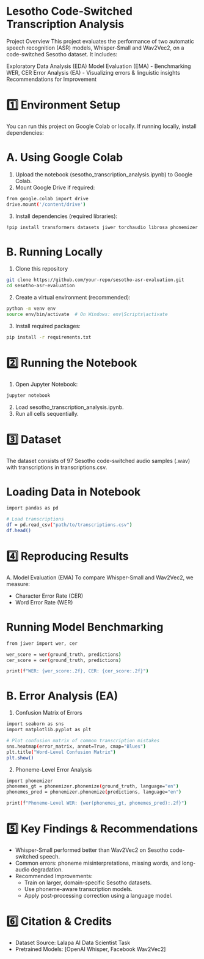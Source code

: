 # Lesotho Code-Switched Transcription Analysis
Project Overview
This project evaluates the performance of two automatic speech recognition (ASR) models, Whisper-Small and Wav2Vec2, on a code-switched Sesotho dataset. It includes:

Exploratory Data Analysis (EDA)
Model Evaluation (EMA) - Benchmarking WER, CER
Error Analysis (EA) - Visualizing errors & linguistic insights
Recommendations for Improvement

# 1️⃣ Environment Setup
You can run this project on Google Colab or locally. If running locally, install dependencies:

# A. Using Google Colab
1. Upload the notebook (sesotho_transcription_analysis.ipynb) to Google Colab.
2. Mount Google Drive if required:
```bash
from google.colab import drive
drive.mount('/content/drive')
```
3. Install dependencies (required libraries):
```bash
!pip install transformers datasets jiwer torchaudio librosa phonemizer seaborn
```
# B. Running Locally
1. Clone this repository
```bash
git clone https://github.com/your-repo/sesotho-asr-evaluation.git
cd sesotho-asr-evaluation
```
2. Create a virtual environment (recommended):
```bash
python -m venv env
source env/bin/activate  # On Windows: env\Scripts\activate
```
3. Install required packages:
```bash
pip install -r requirements.txt
```
# 2️⃣ Running the Notebook
1. Open Jupyter Notebook:
```bash
jupyter notebook
```
2. Load sesotho_transcription_analysis.ipynb.
3. Run all cells sequentially.
# 3️⃣ Dataset
The dataset consists of 97 Sesotho code-switched audio samples (.wav) with transcriptions in transcriptions.csv.
# Loading Data in Notebook
```bash
import pandas as pd

# Load transcriptions
df = pd.read_csv("path/to/transcriptions.csv")
df.head()
```
# 4️⃣ Reproducing Results
A. Model Evaluation (EMA)
To compare Whisper-Small and Wav2Vec2, we measure:
  * Character Error Rate (CER)
  * Word Error Rate (WER)
# Running Model Benchmarking
```bash
from jiwer import wer, cer

wer_score = wer(ground_truth, predictions)
cer_score = cer(ground_truth, predictions)

print(f"WER: {wer_score:.2f}, CER: {cer_score:.2f}")
```
# B. Error Analysis (EA)
1. Confusion Matrix of Errors
```bash
import seaborn as sns
import matplotlib.pyplot as plt

# Plot confusion matrix of common transcription mistakes
sns.heatmap(error_matrix, annot=True, cmap="Blues")
plt.title("Word-Level Confusion Matrix")
plt.show()
```
2. Phoneme-Level Error Analysis
```bash
import phonemizer
phonemes_gt = phonemizer.phonemize(ground_truth, language="en")
phonemes_pred = phonemizer.phonemize(predictions, language="en")

print(f"Phoneme-Level WER: {wer(phonemes_gt, phonemes_pred):.2f}")
```
# 5️⃣ Key Findings & Recommendations
- Whisper-Small performed better than Wav2Vec2 on Sesotho code-switched speech.
- Common errors: phoneme misinterpretations, missing words, and long-audio degradation.
- Recommended Improvements:
   * Train on larger, domain-specific Sesotho datasets.
   * Use phoneme-aware transcription models.
   * Apply post-processing correction using a language model.

# 6️⃣ Citation & Credits
  * Dataset Source: Lalapa AI Data Scientist Task
  * Pretrained Models: [OpenAI Whisper, Facebook Wav2Vec2]

